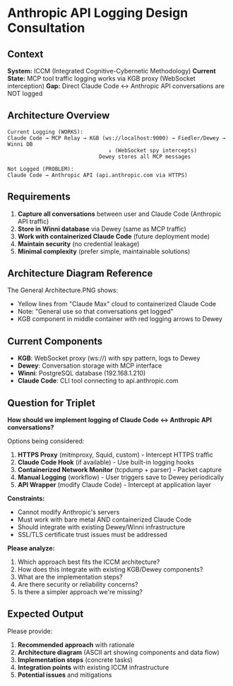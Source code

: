 # Anthropic API Logging Design Consultation

## Context

**System:** ICCM (Integrated Cognitive-Cybernetic Methodology)
**Current State:** MCP tool traffic logging works via KGB proxy (WebSocket interception)
**Gap:** Direct Claude Code ↔ Anthropic API conversations are NOT logged

## Architecture Overview

```
Current Logging (WORKS):
Claude Code → MCP Relay → KGB (ws://localhost:9000) → Fiedler/Dewey → Winni DB
                                ↓ (WebSocket spy intercepts)
                             Dewey stores all MCP messages

Not Logged (PROBLEM):
Claude Code → Anthropic API (api.anthropic.com via HTTPS)
```

## Requirements

1. **Capture all conversations** between user and Claude Code (Anthropic API traffic)
2. **Store in Winni database** via Dewey (same as MCP traffic)
3. **Work with containerized Claude Code** (future deployment mode)
4. **Maintain security** (no credential leakage)
5. **Minimal complexity** (prefer simple, maintainable solutions)

## Architecture Diagram Reference

The General Architecture.PNG shows:
- Yellow lines from "Claude Max" cloud to containerized Claude Code
- Note: "General use so that conversations get logged"
- KGB component in middle container with red logging arrows to Dewey

## Current Components

- **KGB**: WebSocket proxy (ws://) with spy pattern, logs to Dewey
- **Dewey**: Conversation storage with MCP interface
- **Winni**: PostgreSQL database (192.168.1.210)
- **Claude Code**: CLI tool connecting to api.anthropic.com

## Question for Triplet

**How should we implement logging of Claude Code ↔ Anthropic API conversations?**

Options being considered:
1. **HTTPS Proxy** (mitmproxy, Squid, custom) - Intercept HTTPS traffic
2. **Claude Code Hook** (if available) - Use built-in logging hooks
3. **Containerized Network Monitor** (tcpdump + parser) - Packet capture
4. **Manual Logging** (workflow) - User triggers save to Dewey periodically
5. **API Wrapper** (modify Claude Code) - Intercept at application layer

**Constraints:**
- Cannot modify Anthropic's servers
- Must work with bare metal AND containerized Claude Code
- Should integrate with existing Dewey/Winni infrastructure
- SSL/TLS certificate trust issues must be addressed

**Please analyze:**
1. Which approach best fits the ICCM architecture?
2. How does this integrate with existing KGB/Dewey components?
3. What are the implementation steps?
4. Are there security or reliability concerns?
5. Is there a simpler approach we're missing?

## Expected Output

Please provide:
1. **Recommended approach** with rationale
2. **Architecture diagram** (ASCII art showing components and data flow)
3. **Implementation steps** (concrete tasks)
4. **Integration points** with existing ICCM infrastructure
5. **Potential issues** and mitigations
